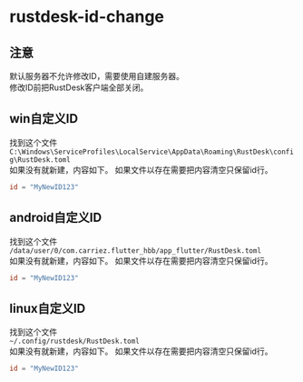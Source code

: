 # rustdesk-id-change

## 注意

默认服务器不允许修改ID，需要使用自建服务器。<br>
修改ID前把RustDesk客户端全部关闭。<br>

## win自定义ID

找到这个文件<br>
`C:\Windows\ServiceProfiles\LocalService\AppData\Roaming\RustDesk\config\RustDesk.toml`<br>
如果没有就新建，内容如下。 如果文件以存在需要把内容清空只保留id行。<br>

```toml
id = "MyNewID123"
```

## android自定义ID

找到这个文件<br>
`/data/user/0/com.carriez.flutter_hbb/app_flutter/RustDesk.toml`<br>
如果没有就新建，内容如下。 如果文件以存在需要把内容清空只保留id行。<br>

```toml
id = "MyNewID123"
```

## linux自定义ID

找到这个文件<br>
`~/.config/rustdesk/RustDesk.toml`<br>
如果没有就新建，内容如下。 如果文件以存在需要把内容清空只保留id行。<br>

```toml
id = "MyNewID123"
```
